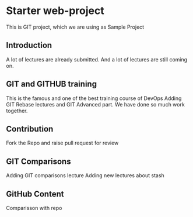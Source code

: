 # Starter web-project
This is GIT project, which we are using as Sample Project

## Introduction
A lot of lectures are already submitted.
And a lot of lectures are still coming on.

## GIT and GITHUB training
This is the famous and one of the best training course of DevOps
Adding GIT Rebase lectures and GIT Advanced part. We have done so much work together.

## Contribution
Fork the Repo and raise pull request for review

## GIT Comparisons
Adding GIT comparisons lecture
Adding new lectures about stash

## GitHub Content
Comparisson with repo
